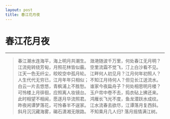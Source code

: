 ```yaml
---
layout: post
title: 春江花月夜
---
```

# 春江花月夜

---------------------

> 春江潮水连海平，海上明月共潮生。 
> 潋滟随波千万里，何处春江无月明？ 
> 江流宛转绕芳甸，月照花林皆似霰。 
> 空里流霜不觉飞，汀上白沙看不见。 
> 江天一色无纤尘，皎皎空中孤月轮。 
> 江畔何人初见月？江月何年初照人？ 
> 人生代代无穷已，江月年年只相似； 
> 不知江月待何人？但见长江送流水。 
> 白云一片去悠悠，青枫浦上不胜愁。 
> 谁家今夜扁舟子？何处相思明月楼？ 
> 可怜楼上月徘徊，应照离人妆镜台。 
> 玉户帘中卷不去，捣衣砧上拂还来。 
> 此时相望不相闻，愿逐月华流照君。 
> 鸿雁长飞光不度，鱼龙潜跃水成纹。 
> 昨夜闲谭梦落花，可怜春半不逞家。 
> 江水流春去欲尽，江谭落月复西斜。 
> 斜月沉沉藏海雾，碣石潇湘无限路。 
> 不知乘月几人归? 落月摇情满江树。
